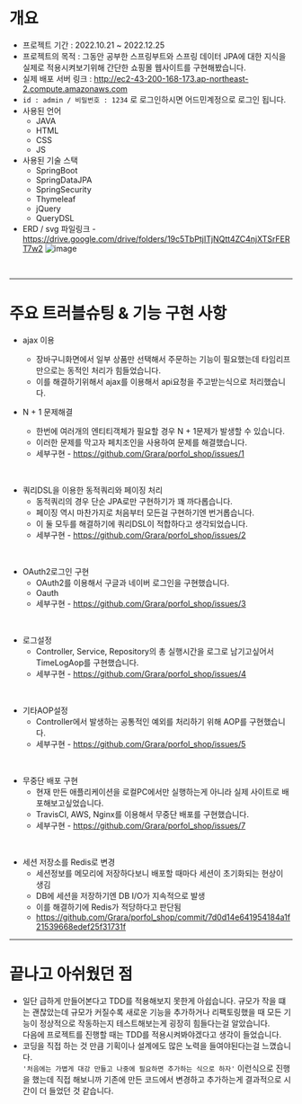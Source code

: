 # 개요
- 프로젝트 기간 : 2022.10.21 ~ 2022.12.25
- 프로젝트의 목적 : 그동안 공부한 스프링부트와 스프링 데이터 JPA에 대한 지식을 실제로 적용시켜보기위해 간단한 쇼핑몰 웹사이트를 구현해봤습니다.
- 실제 배포 서버 링크 : http://ec2-43-200-168-173.ap-northeast-2.compute.amazonaws.com
- `id : admin / 비밀번호 : 1234` 로 로그인하시면 어드민계정으로 로그인 됩니다.
- 사용된 언어
  - JAVA 
  - HTML 
  - CSS
  - JS
- 사용된 기술 스택
  - SpringBoot
  - SpringDataJPA
  - SpringSecurity 
  - Thymeleaf 
  - jQuery 
  - QueryDSL
- ERD / svg 파일링크 - https://drive.google.com/drive/folders/19c5TbPtjITjNQtt4ZC4njXTSrFERT7w2
![image](https://user-images.githubusercontent.com/84609913/209609314-6fd06a5b-f5cd-4d7a-916f-5125175af988.png)

<br>

---
# 주요 트러블슈팅 & 기능 구현 사항
- ajax 이용
  - 장바구니화면에서 일부 상품만 선택해서 주문하는 기능이 필요했는데 타임리프만으로는 동적인 처리가 힘들었습니다.
  - 이를 해결하기위해서 ajax를 이용해서 api요청을 주고받는식으로 처리했습니다.

- N + 1 문제해결
  - 한번에 여러개의 엔티티객체가 필요할 경우 N + 1문제가 발생할 수 있습니다. 
  - 이러한 문제를 막고자 페치조인을 사용하여 문제를 해결했습니다. 
  - 세부구현 - https://github.com/Grara/porfol_shop/issues/1

<br>

- 쿼리DSL을 이용한 동적쿼리와 페이징 처리
  - 동적쿼리의 경우 단순 JPA로만 구현하기가 꽤 까다롭습니다.
  - 페이징 역시 마찬가지로 처음부터 모든걸 구현하기엔 번거롭습니다.
  - 이 둘 모두를 해결하기에 쿼리DSL이 적합하다고 생각되었습니다.
  - 세부구현 - https://github.com/Grara/porfol_shop/issues/2

<br>

- OAuth2로그인 구현
  - OAuth2를 이용해서 구글과 네이버 로그인을 구현했습니다.
  - Oauth
  - 세부구현 - https://github.com/Grara/porfol_shop/issues/3

<br>

- 로그설정
  - Controller, Service, Repository의 총 실행시간을 로그로 남기고싶어서 TimeLogAop를 구현했습니다.
  - 세부구현 -  https://github.com/Grara/porfol_shop/issues/4

<br>

- 기타AOP설정
  - Controller에서 발생하는 공통적인 예외를 처리하기 위해 AOP를 구현했습니다.
  - 세부구현 - https://github.com/Grara/porfol_shop/issues/5

<br>

- 무중단 배포 구현
  - 현재 만든 애플리케이션을 로컬PC에서만 실행하는게 아니라 실제 사이트로 배포해보고싶었습니다.
  - TravisCI, AWS, Nginx를 이용해서 무중단 배포를 구현했습니다.
  - 세부구현 -  https://github.com/Grara/porfol_shop/issues/7

<br>

- 세션 저장소를 Redis로 변경
  - 세션정보를 메모리에 저장하다보니 배포할 때마다 세션이 초기화되는 현상이 생김
  - DB에 세션을 저장하기엔 DB I/O가 지속적으로 발생
  - 이를 해결하기에 Redis가 적당하다고 판단됨
  - https://github.com/Grara/porfol_shop/commit/7d0d14e641954184a1f21539668edef25f31731f


---
# 끝나고 아쉬웠던 점
- 일단 급하게 만들어본다고 TDD를 적용해보지 못한게 아쉽습니다. 규모가 작을 떄는 괜찮았는데 규모가 커질수록 새로운 기능을 추가하거나 리팩토링했을 때 모든 기능이 정상적으로 작동하는지 테스트해보는게 굉장히 힘들다는걸 알았습니다. <br> 
다음에 프로젝트를 진행할 때는 TDD를 적용시켜봐야겠다고 생각이 들었습니다.
- 코딩을 직접 하는 것 만큼 기획이나 설계에도 많은 노력을 들여야된다는걸 느꼈습니다. <br>
`'처음에는 가볍게 대강 만들고 나중에 필요하면 추가하는 식으로 하자'` 이런식으로 진행을 했는데 직접 해보니까 기존에 만든 코드에서 변경하고 추가하는게 결과적으로 시간이 더 들었던 것 같습니다.
